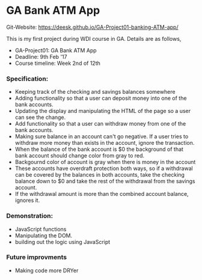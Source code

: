 # GA Bank ATM App
Git-Website: https://deesk.github.io/GA-Project01-banking-ATM-app/



This is my first project during WDI course in GA. Details are as follows,
- GA-Project01: GA Bank ATM App
- Deadline: 9th Feb '17
- Course timeline: Week 2nd of 12th

### Specification:
* Keeping track of the checking and savings balances somewhere
* Adding functionality so that a user can deposit money into one of the bank accounts.
* Updating the display and manipulating the HTML of the page
so a user can see the change.
* Add functionality so that a user can withdraw money from one of the bank accounts.
* Making sure balance in an account can't go negative. If a user tries to
withdraw more money than exists in the account, ignore the transaction.
* When the balance of the bank account is $0 the background of that bank account
should change color from gray to red.
* Backgournd color of account is gray when there is money in the account
* These accounts have overdraft protection both ways, so if a withdrawal can be covered by the balances in both accounts, take the checking balance down to $0 and take the rest of the withdrawal from the savings account.
* If the withdrawal amount is more than the combined account balance, ignores it.

### Demonstration:
- JavaScript functions
- Manipulating the DOM.
- building out the logic using JavaScript

### Future improvments
- Making code more DRYer

